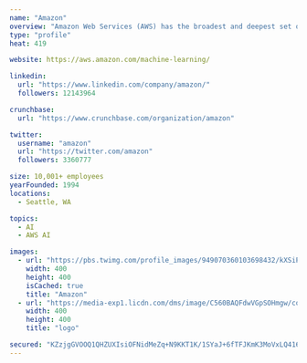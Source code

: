 ```yaml
---
name: "Amazon"
overview: "Amazon Web Services (AWS) has the broadest and deepest set of machine learning and AI services for your business. ... Our capabilities are built on the most comprehensive cloud platform, optimized for machine learning with high-performance compute, and no compromises on security and analytics."
type: "profile"
heat: 419

website: https://aws.amazon.com/machine-learning/

linkedin:
  url: "https://www.linkedin.com/company/amazon/"
  followers: 12143964

crunchbase:
  url: "https://www.crunchbase.com/organization/amazon"

twitter:
  username: "amazon"
  url: "https://twitter.com/amazon"
  followers: 3360777

size: 10,001+ employees
yearFounded: 1994
locations:
  - Seattle, WA

topics:
  - AI
  - AWS AI

images:
  - url: "https://pbs.twimg.com/profile_images/949070360103698432/kXSiPeTk_400x400.jpg"
    width: 400
    height: 400
    isCached: true
    title: "Amazon"
  - url: "https://media-exp1.licdn.com/dms/image/C560BAQFdwVGpSOHmgw/company-logo_200_200/0?e=1594857600&v=beta&t=uOHinTrtIcaXJqnZhSqS2wK04UT7r10x-8VmbrCmIUU"
    width: 400
    height: 400
    title: "logo"

secured: "KZzjgGVOOQ1QHZUXIsiOFNidMeZq+N9KKT1K/1SYaJ+6fTFJKmK3MoVxLQ416Z1p/5AryPXJHgeCIIpqh6elEzFyRbAVa0PTRxW3gPSxeMnwbAHfEWHNHOtcINfr450u0/s+908I54WvE+kPA9F2yRcJ4JNrOVeeZVuLN+VjOQg08smwNEuDSlTQr8bfKIpa10VzN8vij0fAAJ/LJAQp6TnUhK/Snsb6E4StPuMLXG/paVge0vikEwGDtNz3a2uWu0FexFFFA9G2FgVEelf2o6V+8s78bxX0FS1KzyrRikdHQex9krZASGuaMP74x1rCnLzYmkD1qmNu6FHcMVjLN7Y+xld/lw9OXrbr9NvSOtVwT3FtXEfxyR6c7mJyjjHxW0StdCQMFf7fpBkiv1ZgW8l7ulMppfw2j/IZeY0pBaU=;TFELouvTFxb0YhOdRK9mVw=="
---
```


